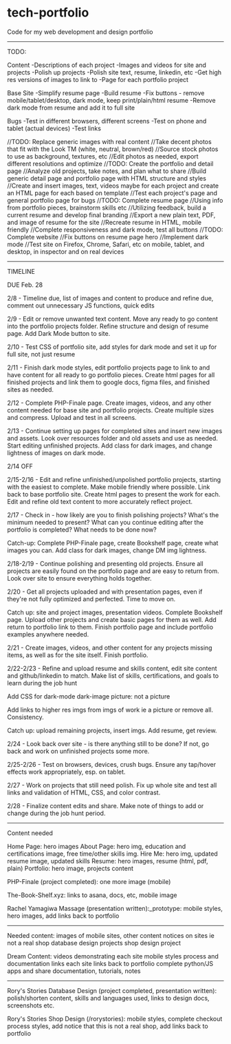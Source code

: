 # tech-portfolio
Code for my web development and design portfolio

---------------------------------------------------------------
TODO:

Content
-Descriptions of each project
-Images and videos for site and projects
-Polish up projects
-Polish site text, resume, linkedin, etc
-Get high res versions of images to link to
-Page for each portfolio project

Base Site
-Simplify resume page
-Build resume
-Fix buttons - remove mobile/tablet/desktop, dark mode, keep print/plain/html resume
-Remove dark mode from resume and add it to full site

Bugs
-Test in different browsers, different screens
-Test on phone and tablet (actual devices)
-Test links

//TODO: Replace generic images with real content
    //Take decent photos that fit with the Look TM (white, neutral, brown/red)
    //Source stock photos to use as background, textures, etc
    //Edit photos as needed, export different resolutions and optimize
//TODO: Create the portfolio and detail page
    //Analyze old projects, take notes, and plan what to share
    //Build generic detail page and portfolio page with HTML structure and styles
    //Create and insert images, text, videos maybe for each project and create an HTML page for each based on template
    //Test each project's page and general portfolio page for bugs
//TODO: Complete resume page
    //Using info from portfolio pieces, brainstorm skills etc
    //Utilizing feedback, build a current resume and develop final branding
    //Export a new plain text, PDF, and image of resume for the site
    //Recreate resume in HTML, mobile friendly
    //Complete responsiveness and dark mode, test all buttons
//TODO: Complete website
    //Fix buttons on resume page hero
    //Implement dark mode
    //Test site on Firefox, Chrome, Safari, etc on mobile, tablet, and desktop, in inspector and on real devices

----------------------------------------------------------------
TIMELINE

DUE Feb. 28

2/8 - Timeline due, list of images and content to produce and refine due, comment out unnecessary JS functions, quick edits

2/9 -  Edit or remove unwanted text content. Move any ready to go content into the portfolio projects folder. Refine structure and design of resume page. Add Dark Mode button to site.

2/10 - Test CSS of portfolio site, add styles for dark mode and set it up for full site, not just resume

2/11 - Finish dark mode styles, edit portfolio projects page to link to and have content for all ready to go portfolio pieces. Create html pages for all finished projects and link them to google docs, figma files, and finished sites as needed.

2/12 - Complete PHP-Finale page. Create images, videos, and any other content needed for base site and portfolio projects. Create multiple sizes and compress. Upload and test in all screens.

2/13 - Continue setting up pages for completed sites and insert new images and assets. Look over resources folder and old assets and use as needed. Start editing unfinished projects. Add class for dark images, and change lightness of images on dark mode.

2/14 OFF

2/15-2/16 - Edit and refine unfinished/unpolished portfolio projects, starting with the easiest to complete. Make mobile friendly where possible. Link back to base portfolio site. Create html pages to present the work for each. Edit and refine old text content to more accurately reflect project.

2/17 - Check in - how likely are you to finish polishing projects? What's the minimum needed to present? What can you continue editing after the portfolio is completed? What needs to be done now?

Catch-up:
Complete PHP-Finale page, create Bookshelf page, create what images you can.
Add class for dark images, change DM img lightness.

2/18-2/19 - Continue polishing and presenting old projects. Ensure all projects are easily found on the portfolio page and are easy to return from. Look over site to ensure everything holds together.

2/20 - Get all projects uploaded and with presentation pages, even if they're not fully optimized and perfected. Time to move on.

Catch up: site and project images, presentation videos. Complete Bookshelf page. Upload other projects and create basic pages for them as well. Add return to portfolio link to them. Finish portfolio page and include portfolio examples anywhere needed.

2/21 - Create images, videos, and other content for any projects missing items, as well as for the site itself. Finish portfolio.

2/22-2/23 - Refine and upload resume and skills content, edit site content and github/linkedin to match. Make list of skills, certifications, and goals to learn during the job hunt

Add CSS for dark-mode dark-image picture: not a picture

Add links to higher res imgs from imgs of work ie a picture or remove all. Consistency.

Catch up: upload remaining projects, insert imgs. Add resume, get review.

2/24 - Look back over site - is there anything still to be done? If not, go back and work on unfinished projects some more.

2/25-2/26 - Test on browsers, devices, crush bugs. Ensure any tap/hover effects work appropriately, esp. on tablet.

2/27 - Work on projects that still need polish. Fix up whole site and test all links and validation of HTML, CSS, and color contrast.

2/28 - Finalize content edits and share. Make note of things to add or change during the job hunt period.

------------------------------------------------
Content needed

Home Page: hero images
About Page: hero img, education and certifications image, free time/other skills img.
Hire Me: hero img, updated resume image, updated skills
Resume: hero images, resume (html, pdf, plain)
Portfolio: hero image, projects content

PHP-Finale (project completed): one more image (mobile)

The-Book-Shelf.xyz: links to asana, docs, etc, mobile image

Rachel Yamagiwa Massage (presentation written):_prototype: mobile styles, hero images, add links back to portfolio

------
Needed content:
images of mobile sites, other content
notices on sites ie not a real shop
database design projects
shop design project

Dream Content:
videos demonstrating each site
mobile styles
process and documentation links
each site links back to portfolio
complete python/JS apps and share
documentation, tutorials, notes

------
Rory's Stories Database Design (project completed, presentation written): polish/shorten content, skills and languages used, links to design docs, screenshots etc.

Rory's Stories Shop Design (/rorystories): mobile styles, complete checkout process styles, add notice that this is not a real shop, add links back to portfolio
